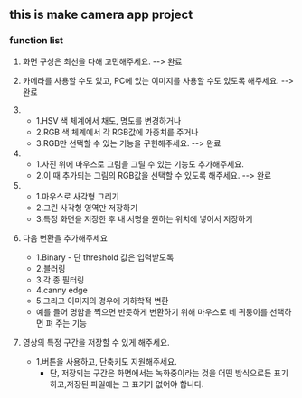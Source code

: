 ## this is make camera app project

### function list

1. 화면 구성은 최선을 다해 고민해주세요. --> 완료

2. 카메라를 사용할 수도 있고, PC에 있는 이미지를 사용할 수도 있도록 해주세요.  --> 완료

3. 
   - 1.HSV 색 체계에서 채도, 명도를 변경하거나
   - 2.RGB 색 체계에서 각 RGB값에 가중치를 주거나 
   - 3.RGB만 선택할 수 있는 기능을 구현해주세요.   --> 완료


4. 
   - 1.사진 위에 마우스로 그림을 그릴 수 있는 기능도 추가해주세요.
   - 2.이 때 추가되는 그림의 RGB값을 선택할 수 있도록 해주세요.   --> 완료

5. 
   - 1.마우스로 사각형 그리기 
   - 2.그린 사각형 영역만 저장하기
   - 3.특정 화면을 저장한 후 내 서명을 원하는 위치에 넣어서 저장하기   

6. 다음 변환을 추가해주세요
   - 1.Binary - 단 threshold 값은 입력받도록
   - 2.블러링
   - 3.각 종 필터링
   - 4.canny edge
   - 5.그리고 이미지의 경우에 기하학적 변환
	- 예를 들어 명함을 찍으면 반듯하게 변환하기 위해 마우스로 네 귀퉁이를 선택하면 펴 주는 기능

7. 영상의 특정 구간을 저장할 수 있게 해주세요.
   - 1.버튼을 사용하고, 단축키도 지원해주세요.
      - 단, 저장되는 구간은 화면에서는 녹화중이라는 것을 어떤 방식으로든 표기하고,저장된 파일에는 그 표기가 없어야 합니다.
